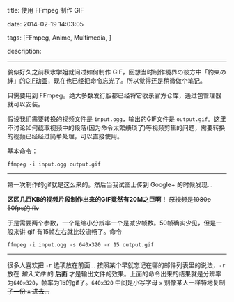 title: 使用 FFmpeg 制作 GIF

date: 2014-02-19 14:03:05

tags: [FFmpeg, Anime, Multimedia, ]

description: 

---
貌似好久之前秋水学姐就问过如何制作 GIF，回想当时制作境界の彼方中「約束の絆」的[GIF动画](https://plus.google.com/u/0/+PhoenixNemo/posts/RqPTgGrksLV)，现在也已经把命令忘光了。所以觉得还是稍微做个笔记。

只需要用到 FFmpeg。绝大多数发行版都已经将它收录官方仓库，通过包管理器就可以安装。

假设我们需要转换的视频文件是 `input.ogg`，输出的GIF文件是 `output.gif`。这里不讨论如何截取视频中的段落(因为命令太繁<del>烦</del>琐了)等视频剪辑的问题，需要转换的视频已经经过简单处理，可以直接使用。

基本命令：
    
    
    ffmpeg -i input.ogg output.gif  
  
---  
  
第一次制作的gif就是这么来的。然后当我试图上传到 Google+ 的时候发现…

**区区几百KB的视频片段制作出来的GIF竟然有20M之巨啊！** <del>原视频是1080p 50fps的 flv</del>

于是需要两个参数，一个是缩小分辨率一个是减少帧数。50帧确实少见，但是一般来讲 gif 有15帧左右就比较流畅了。命令
    
    
    ffmpeg -i input.ogg -s 640x320 -r 15 output.gif  
  
---  
  
很多人喜欢把 `-r` 选项放在前面… 按照某个早就忘记在哪的邮件列表里的说法，`-r` 放在 _输入文件_ 的 **后面** 才是输出文件的效果。上面的命令出来的结果就是分辨率为`640×320`，帧率为15的gif了。`640x320` 中间是小写字母 `x` <del>别像某人一样特地复制了一份 `×` 进去…</del>
